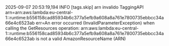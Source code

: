 2025-09-07 20:53:19,194 INFO [tags.skip] arn invalido TaggingAPI arn=arn:aws:lambda:eu-central-1::runtime:b556158cad85934b6c377a5efb9a608a8a761e7800735ebbcc34a66e4c6523ab err=An error occurred (InvalidParameterException) when calling the GetResources operation: arn:aws:lambda:eu-central-1::runtime:b556158cad85934b6c377a5efb9a608a8a761e7800735ebbcc34a66e4c6523ab is not a valid AmazonResourceName (ARN)
